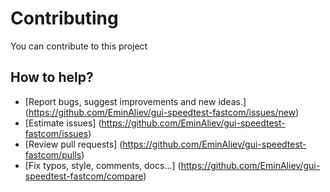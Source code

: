 # Contributing
You can contribute to this project

## How to help?
* [Report bugs, suggest improvements and new ideas.] (https://github.com/EminAliev/gui-speedtest-fastcom/issues/new)
* [Estimate issues] (https://github.com/EminAliev/gui-speedtest-fastcom/issues)
* [Review pull requests] (https://github.com/EminAliev/gui-speedtest-fastcom/pulls)
* [Fix typos, style, comments, docs...] (https://github.com/EminAliev/gui-speedtest-fastcom/compare)

